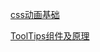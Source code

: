 [css动画基础](https://github.com/ys558/css-demo/tree/master/02_css_animation_base)

[ToolTips组件及原理](https://github.com/ys558/css-demo/blob/master/03_Component_demo/tooltips.html)